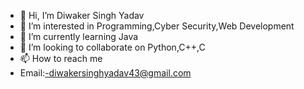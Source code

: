- 👋 Hi, I’m Diwaker Singh Yadav
- 👀 I’m interested in Programming,Cyber Security,Web Development
- 🌱 I’m currently learning Java
- 💞️ I’m looking to collaborate on Python,C++,C
- 📫 How to reach me 
- Email:-diwakersinghyadav43@gmail.com
 

<!---
Diwaker-Singh-Yadav/Diwaker-Singh-Yadav is a ✨ special ✨ repository because its `README.md` (this file) appears on your GitHub profile.
You can click the Preview link to take a look at your changes.
--->
